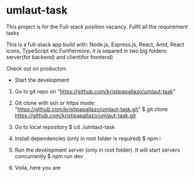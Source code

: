 # umlaut-task

This project is for the Full-stack position vacancy. Fulfil all the requirement tasks

This is a full-stack app build with: Node.js, Express.js, React, Antd, React icons, TypeScript etc
Furthermore, it is separed in two big folders: server(for backend) and client(for frontend)

Check out on producton:

- Start the development

1. Go to git repo on "https://github.com/kristipapallazo/umlaut-task"

2. Git clone with ssh or https mode: "https://github.com/kristipapallazo/umlaut-task.git"
   $ git clone https://github.com/kristipapallazo/umlaut-task.git

3. Go to local repository
   $ cd ./ulmlaut-task

4. Install dependencies (only in root folder is required)
   $ npm i

5. Run the development server (only in root folder). It will start servers concurrently
   $ npm run dev

6. Voila, here you are
